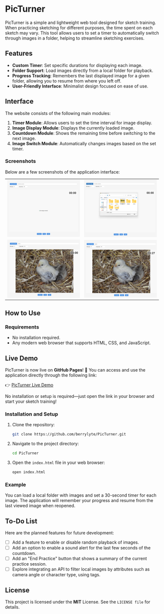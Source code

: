 # PicTurner

PicTurner is a simple and lightweight web tool designed for sketch training. When practicing sketching for different purposes, the time spent on each sketch may vary. This tool allows users to set a timer to automatically switch through images in a folder, helping to streamline sketching exercises.

## Features
- **Custom Timer**: Set specific durations for displaying each image.
- **Folder Support**: Load images directly from a local folder for playback.
- **Progress Tracking**: Remembers the last displayed image for a given folder, allowing you to resume from where you left off.
- **User-Friendly Interface**: Minimalist design focused on ease of use.

## Interface
The website consists of the following main modules:
1. **Timer Module**: Allows users to set the time interval for image display.
2. **Image Display Module**: Displays the currently loaded image.
3. **Countdown Module**: Shows the remaining time before switching to the next image.
4. **Image Switch Module**: Automatically changes images based on the set timer.

### Screenshots
Below are a few screenshots of the application interface:

<table>
  <tr>
    <td><img src="assets/screenshots/screenshot1.png" alt="Main Interface" width="400"></td>
    <td><img src="assets/screenshots/screenshot2.png" alt="Pic Folder Setting" width="400"></td>
  </tr>
  <tr>
    <td><img src="assets/screenshots/screenshot3.png" alt="Image Display" width="400"></td>
    <td><img src="assets/screenshots/screenshot4.png" alt="Countdown in Action" width="400"></td>
  </tr>
</table>

## How to Use
### Requirements
- No installation required.
- Any modern web browser that supports HTML, CSS, and JavaScript.

## Live Demo

PicTurner is now live on **GitHub Pages**! 🎉 You can access and use the application directly through the following link:

👉 [PicTurner Live Demo](https://berrylyte.github.io/PicTurner/)

No installation or setup is required—just open the link in your browser and start your sketch training!

### Installation and Setup
1. Clone the repository:
   ```bash
   git clone https://github.com/berrylyte/PicTurner.git

2. Navigate to the project directory:
   ```bash
   cd PicTurner

3. Open the `index.html` file in your web browser:
   ```bash
   open index.html   

### Example
You can load a local folder with images and set a 30-second timer for each image. The application will remember your progress and resume from the last viewed image when reopened.

## To-Do List
Here are the planned features for future development:

- [ ] Add a feature to enable or disable random playback of images.
- [ ] Add an option to enable a sound alert for the last few seconds of the countdown.
- [ ] Add an "End Practice" button that shows a summary of the current practice session.
- [ ] Explore integrating an API to filter local images by attributes such as camera angle or character type, using tags.

## License
This project is licensed under the **MIT** License. See the `LICENSE file` for details.
